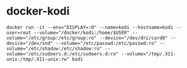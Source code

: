 # docker-kodi

`docker run -it --env="DISPLAY=:0" --name=kodi --hostname=kodi --user=root --volume="/docker/kodi:/home/$USER" --volume="/etc/group:/etc/group:ro" --device="/dev/dri/card0" --device="/dev/snd" --volume="/etc/passwd:/etc/passwd:ro" --volume="/etc/shadow:/etc/shadow:ro" --volume="/etc/sudoers.d:/etc/sudoers.d:ro" --volume="/tmp/.X11-unix:/tmp/.X11-unix:rw" kodi`
